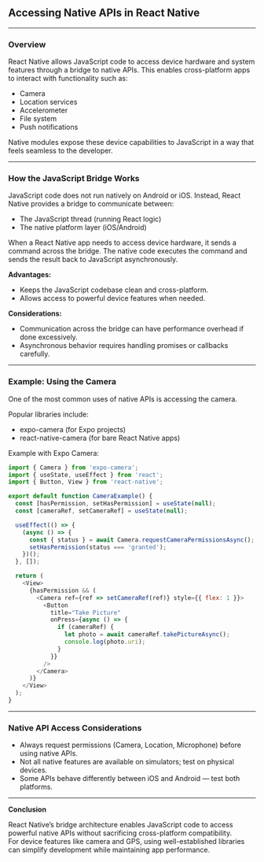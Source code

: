 ## Accessing Native APIs in React Native

---

### Overview

React Native allows JavaScript code to access device hardware and system features through a bridge to native APIs. This enables cross-platform apps to interact with functionality such as:

- Camera
- Location services
- Accelerometer
- File system
- Push notifications

Native modules expose these device capabilities to JavaScript in a way that feels seamless to the developer.

---

### How the JavaScript Bridge Works

JavaScript code does not run natively on Android or iOS. Instead, React Native provides a bridge to communicate between:

- The JavaScript thread (running React logic)
- The native platform layer (iOS/Android)

When a React Native app needs to access device hardware, it sends a command across the bridge. The native code executes the command and sends the result back to JavaScript asynchronously.

**Advantages:**
- Keeps the JavaScript codebase clean and cross-platform.
- Allows access to powerful device features when needed.

**Considerations:**
- Communication across the bridge can have performance overhead if done excessively.
- Asynchronous behavior requires handling promises or callbacks carefully.

---

### Example: Using the Camera

One of the most common uses of native APIs is accessing the camera.

Popular libraries include:
- <span class="codeSnip">expo-camera</span> (for Expo projects)
- <span class="codeSnip">react-native-camera</span> (for bare React Native apps)

Example with Expo Camera:

```javascript
import { Camera } from 'expo-camera';
import { useState, useEffect } from 'react';
import { Button, View } from 'react-native';

export default function CameraExample() {
  const [hasPermission, setHasPermission] = useState(null);
  const [cameraRef, setCameraRef] = useState(null);

  useEffect(() => {
    (async () => {
      const { status } = await Camera.requestCameraPermissionsAsync();
      setHasPermission(status === 'granted');
    })();
  }, []);

  return (
    <View>
      {hasPermission && (
        <Camera ref={ref => setCameraRef(ref)} style={{ flex: 1 }}>
          <Button
            title="Take Picture"
            onPress={async () => {
              if (cameraRef) {
                let photo = await cameraRef.takePictureAsync();
                console.log(photo.uri);
              }
            }}
          />
        </Camera>
      )}
    </View>
  );
}
```

---

### Native API Access Considerations

- Always request permissions (Camera, Location, Microphone) before using native APIs.
- Not all native features are available on simulators; test on physical devices.
- Some APIs behave differently between iOS and Android — test both platforms.

---

**Conclusion**

React Native’s bridge architecture enables JavaScript code to access powerful native APIs without sacrificing cross-platform compatibility.  
For device features like camera and GPS, using well-established libraries can simplify development while maintaining app performance.
